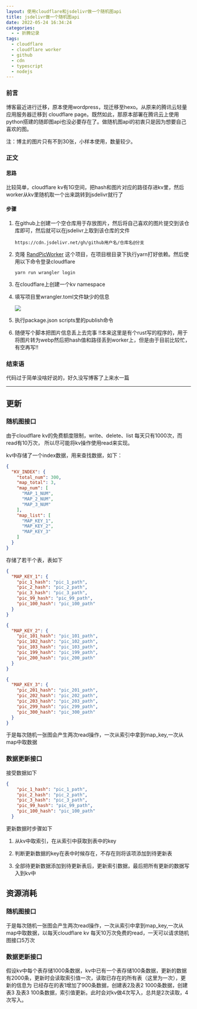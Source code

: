 ```yaml
---
layout: 使用cloudflare和jsdelivr做一个随机图api
title: jsdelivr做一个随机图api
date: 2022-05-24 16:34:24
categories:
  - - 折腾记录
tags: 
  - cloudflare
  - cloudflare worker
  - github
  - cdn
  - typescript
  - nodejs
---
```

### 前言

博客最近进行迁移，原本使用wordpress，现迁移至hexo。从原来的腾讯云轻量应用服务器迁移到 cloudflare page。既然如此，那原本部署在腾讯云上使用python搭建的随即图api也没必要存在了。做随机图api的初衷只是因为想要自己喜欢的图。

注：博主的图片只有不到30张，小样本使用，数量较少。

### 正文

#### 思路

比较简单，cloudflare kv有1G空间，把hash和图片对应的路径存进kv里，然后worker从kv里随机取一个出来跳转到jsdelivr就行了

#### 步骤

1. 在github上创建一个空仓库用于存放图片，然后将自己喜欢的图片提交到该仓库即可，然后就可以在jsdelivr上取到该仓库的文件

    ```console
    https://cdn.jsdelivr.net/gh/github用户名/仓库名@分支
    ```
  
2. 克隆 [RandPicWorker](https://github.com/Taoidle/RandPicWorker) 这个项目，在项目根目录下执行yarn打好依赖。然后使用以下命令登录cloudflare

    ```console
    yarn run wrangler login
    ```

3. 在cloudflare上创建一个kv namespace

4. 填写项目里wrangler.toml文件缺少的信息

   ![](https://cdn.jsdelivr.net/gh/taoidle/taoidle.github.io@master/assets/images/Snipaste_2022-05-25_22-30-06.png)

5. 执行package.json scripts里的publish命令

6. 随便写个脚本把图片信息丢上去完事 !!本来这里是有个rust写的程序的，用于将图片转为webp然后把hash值和路径丢到worker上，但是由于目前比较忙，有空再写!!

### 结束语

代码过于简单没啥好说的，好久没写博客了上来水一篇



------------------

## 更新
### 随机图接口

由于cloudflare kv的免费额度限制，write、delete、list 每天只有1000次，而read有10万次， 所以尽可能将kv操作使用read来实现。

kv中存储了一个index数据，用来查找数据，如下：

```json
{
  "KV_INDEX": {
    "total_num": 300,
    "map_total": 3,
    "map_num": [
      "MAP_1_NUM",
      "MAP_2_NUM",
      "MAP_3_NUM"
    ],
    "map_list": [
      "MAP_KEY_1",
      "MAP_KEY_2",
      "MAP_KEY_3"
    ]
  }
}
```

存储了若干个表，表如下

```json
{
  "MAP_KEY_1": {
    "pic_1_hash": "pic_1_path",
    "pic_2_hash": "pic_2_path",
    "pic_3_hash": "pic_3_path",
    "pic_99_hash": "pic_99_path",
    "pic_100_hash": "pic_100_path"
  }
}
```
```json
{
  "MAP_KEY_2": {
    "pic_101_hash": "pic_101_path",
    "pic_102_hash": "pic_102_path",
    "pic_103_hash": "pic_103_path",
    "pic_199_hash": "pic_199_path",
    "pic_200_hash": "pic_200_path"
  }
}
```

```json
{
  "MAP_KEY_3": {
    "pic_201_hash": "pic_201_path",
    "pic_202_hash": "pic_202_path",
    "pic_203_hash": "pic_203_path",
    "pic_299_hash": "pic_299_path",
    "pic_300_hash": "pic_300_path"
  }
}
```

于是每次随机一张图会产生两次read操作，一次从索引中拿到map_key,一次从map中取数据

### 数据更新接口

接受数据如下

```json
{
    "pic_1_hash": "pic_1_path",
    "pic_2_hash": "pic_2_path",
    "pic_3_hash": "pic_3_path",
    "pic_99_hash": "pic_99_path",
    "pic_100_hash": "pic_100_path"
  }
```

更新数据时步骤如下

1. 从kv中取索引，在从索引中获取到表中的key

2. 判断更新数据的key在表中时候存在，不存在则将该项添加到待更新表

3. 全部待更新数据添加到待更新表后，更新索引数据，最后把所有更新的数据写入到kv中

## 资源消耗


### 随机图接口

于是每次随机一张图会产生两次read操作，一次从索引中拿到map_key,一次从map中取数据，以每天cloudflare kv 每天10万次免费的read，一天可以请求随机图接口5万次


### 数据更新接口


假设kv中每个表存储1000条数据，kv中已有一个表存储100条数据，更新的数据有2000条，更新时会读取索引值一次，读取已存在的所有表（这里为一次），更新的信息为 已经存在的表1增加了900条数据，创建表2及表2 1000条数据，创建表3 及表3 100条数据，索引值更新。此时会对kv做4次写入，总共是2次读取，4次写入。
